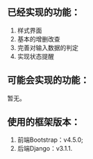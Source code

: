 ## 已经实现的功能：
1. 样式界面
2. 基本的增删改查
3. 完善对输入数据的判定
4. 实现状态提醒   
## 可能会实现的功能：
暂无。    
## 使用的框架版本：
1. 前端Bootstrap：v4.5.0;
2. 后端Django：v3.1.1.